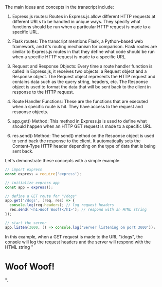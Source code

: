 The main ideas and concepts in the transcript include:

1. Express.js routes: Routes in Express.js allow different HTTP requests at different URLs to be handled in unique ways. They specify what functions should be run when a particular HTTP request is made to a specific URL.

2. Flask routes: The transcript mentions Flask, a Python-based web framework, and it's routing mechanism for comparison. Flask routes are similar to Express.js routes in that they define what code should be run when a specific HTTP request is made to a specific URL.

3. Request and Response Objects: Every time a route handler function is called in Express.js, it receives two objects: a Request object and a Response object. The Request object represents the HTTP request and contains data such as the query string, headers, etc. The Response object is used to format the data that will be sent back to the client in response to the HTTP request.

4. Route Handler Functions: These are the functions that are executed when a specific route is hit. They have access to the request and response objects.

5. app.get() Method: This method in Express.js is used to define what should happen when an HTTP GET request is made to a specific URL. 

6. res.send() Method: The send() method on the Response object is used to send back the response to the client. It automatically sets the Content-Type HTTP header depending on the type of data that is being sent back.

Let's demonstrate these concepts with a simple example:

```javascript
// import express
const express = require('express');

// initialize express app
const app = express();

// define a GET route for "/dogs"
app.get('/dogs', (req, res) => {
  console.log(req.headers); // log request headers
  res.send('<h1>Woof Woof!</h1>'); // respond with an HTML string
});

// start the server
app.listen(3000, () => console.log('Server listening on port 3000'));
```

In this example, when a GET request is made to the URL "/dogs", the console will log the request headers and the server will respond with the HTML string "<h1>Woof Woof!</h1>".